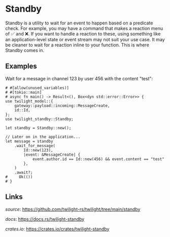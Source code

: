 # Standby

Standby is a utility to wait for an event to happen based on a predicate check.
For example, you may have a command that makes a reaction menu of ✅ and ❌. If
you want to handle a reaction to these, using something like an
application-level state or event stream may not suit your use case. It may be
cleaner to wait for a reaction inline to your function. This is where Standby
comes in.

## Examples

Wait for a message in channel 123 by user 456 with the content "test":

```rust,no_run
# #[allow(unused_variables)]
# #[tokio::main]
# async fn main() -> Result<(), Box<dyn std::error::Error>> {
use twilight_model::{
    gateway::payload::incoming::MessageCreate,
    id::Id,
};
use twilight_standby::Standby;

let standby = Standby::new();

// Later on in the application...
let message = standby
    .wait_for_message(
        Id::new(123),
        |event: &MessageCreate| {
            event.author.id == Id::new(456) && event.content == "test"
        },
    )
    .await?;
#     Ok(())
# }
```

## Links

*source*: <https://github.com/twilight-rs/twilight/tree/main/standby>

*docs*: <https://docs.rs/twilight-standby>

*crates.io*: <https://crates.io/crates/twilight-standby>
